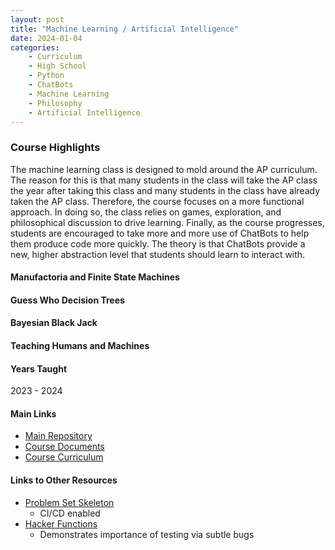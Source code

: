 ```yaml
---
layout: post
title: "Machine Learning / Artificial Intelligence"
date: 2024-01-04
categories:
    - Curriculum
    - High School
    - Python
    - ChatBots
    - Machine Learning
    - Philosophy
    - Artificial Intelligence
---
```


### Course Highlights

The machine learning class is designed to mold around the AP curriculum. The
reason for this is that many students in the class will take the AP class the
year after taking this class and many students in the class have already taken
the AP class. Therefore, the course focuses on a more functional approach. In
doing so, the class relies on games, exploration, and philosophical discussion
to drive learning. Finally, as the course progresses, students are encouraged
to take more and more use of ChatBots to help them produce code more quickly.
The theory is that ChatBots provide a new, higher abstraction level that
students should learn to interact with.

#### Manufactoria and Finite State Machines

#### Guess Who Decision Trees

#### Bayesian Black Jack

#### Teaching Humans and Machines

#### Years Taught

2023 - 2024

#### Main Links

- [Main Repository](https://github.com/holycrap872/ML-AI)
- [Course Documents](https://github.com/holycrap872/ML-AI/tree/mainline/CourseDocuments)
- [Course Curriculum](https://github.com/holycrap872/ML-AI/tree/mainline/CourseMaterial)

#### Links to Other Resources

- [Problem Set Skeleton](https://gitlab.com/eric.rizzi/problem-set-skeleton)
    - CI/CD enabled
- [Hacker Functions](https://github.com/holycrap872/hacker-functions)
    - Demonstrates importance of testing via subtle bugs
